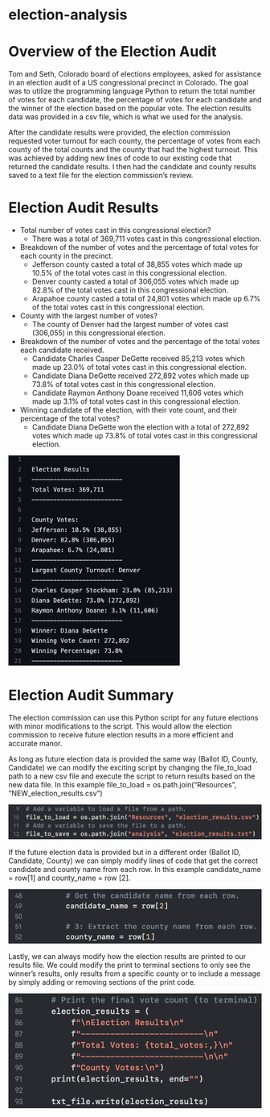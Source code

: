 # election-analysis

# Overview of the Election Audit
Tom and Seth, Colorado board of elections employees, asked for assistance in an election audit of a US congressional precinct in Colorado.  The goal was to utilize the programming language Python to return the total number of votes for each candidate, the percentage of votes for each candidate and the winner of the election based on the popular vote.  The election results data was provided in a csv file, which is what we used for the analysis. 

After the candidate results were provided, the election commission requested voter turnout for each county, the percentage of votes from each county of the total counts and the county that had the highest turnout.  This was achieved by adding new lines of code to our existing code that returned the candidate results.  I then had the candidate and county results saved to a text file for the election commission’s review.  

# Election Audit Results 
- Total number of votes cast in this congressional election?
  - There was a total of 369,711 votes cast in this congressional election.
- Breakdown of the number of votes and the percentage of total votes for each county in the precinct.
  - Jefferson county casted a total of 38,855 votes which made up 10.5% of the total votes cast in this congressional election.
  - Denver county casted a total of 306,055 votes which made up 82.8% of the total votes cast in this congressional election.
  - Arapahoe county casted a total of 24,801 votes which made up 6.7% of the total votes cast in this congressional election.
- County with the largest number of votes?
  - The county of Denver had the largest number of votes cast (306,055) in this congressional election.
- Breakdown of the number of votes and the percentage of the total votes each candidate received.
  - Candidate Charles Casper DeGette received 85,213 votes which made up 23.0% of total votes cast in this congressional election.
  - Candidate Diana DeGette received 272,892 votes which made up 73.8% of total votes cast in this congressional election.
  - Candidate Raymon Anthony Doane received 11,606 votes which made up 3.1% of total votes cast in this congressional election.
- Winning candidate of the election, with their vote count, and their percentage of the total votes?
  - Candidate Diana DeGette won the election with a total of 272,892 votes which made up 73.8% of total votes cast in this congressional election.

![](Resources/ElectionResults.png)

# Election Audit Summary
The election commission can use this Python script for any future elections with minor modifications to the script.  This would allow the election commission to receive future election results in a more efficient and accurate manor. 

As long as future election data is provided the same way (Ballot ID, County, Candidate) we can modify the exciting script by changing the file_to_load path to a new csv file and execute the script to return results based on the new data file.  In this example file_to_load = os.path.join(“Resources”, “NEW_election_results.csv”)

![](Resources/UpdateToCode_FileToLoad1.png)

If the future election data is provided but in a different order (Ballot ID, Candidate, County) we can simply modify lines of code that get the correct candidate and county name from each row.  In this example candidate_name = row[1] and county_name = row [2]. 

![](Resources/UpdateToCode_DataOrder.png)

Lastly, we can always modify how the election results are printed to our results file.  We could modify the print to terminal sections to only see the winner’s results, only results from a specific county or to include a message by simply adding or removing sections of the print code.

![](Resources/UpdateToCode_PrintResults.png)
